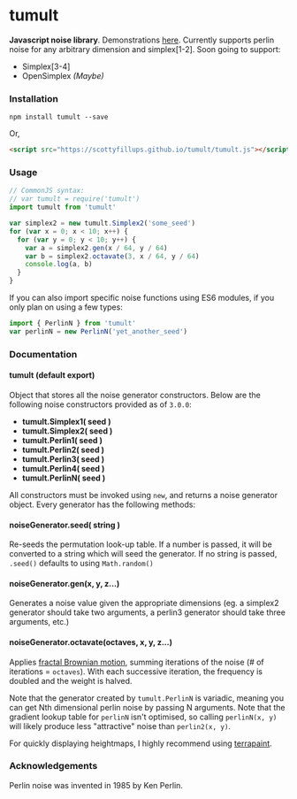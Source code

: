 # tumult

**Javascript noise library**. Demonstrations [here](http://scottyfillups.github.io/tumult). Currently supports perlin noise for any arbitrary dimension and simplex[1-2]. Soon going to support:
* Simplex[3-4]
* OpenSimplex _(Maybe)_

### Installation

`npm install tumult --save`

Or,

```html
<script src="https://scottyfillups.github.io/tumult/tumult.js"></script>
```

### Usage

```js
// CommonJS syntax:
// var tumult = require('tumult')
import tumult from 'tumult'

var simplex2 = new tumult.Simplex2('some_seed')
for (var x = 0; x < 10; x++) {
  for (var y = 0; y < 10; y++) {
    var a = simplex2.gen(x / 64, y / 64)
    var b = simplex2.octavate(3, x / 64, y / 64)
    console.log(a, b)
  }
}
```

If you can also import specific noise functions using ES6 modules, if you only plan on using a few types:

```js
import { PerlinN } from 'tumult'
var perlinN = new PerlinN('yet_another_seed')
```

### Documentation

#### tumult (default export)
Object that stores all the noise generator constructors. Below are the following noise constructors provided as of `3.0.0`:

* **tumult.Simplex1( seed )**
* **tumult.Simplex2( seed )**
* **tumult.Perlin1( seed )**
* **tumult.Perlin2( seed )**
* **tumult.Perlin3( seed )**
* **tumult.Perlin4( seed )**
* **tumult.PerlinN( seed )**

All constructors must be invoked using `new`, and returns a noise generator object. Every generator has the following methods:

#### noiseGenerator.seed( string )
Re-seeds the permutation look-up table. If a number is passed, it will be converted to a string which will seed the generator. If no string is passed, `.seed()` defaults to using `Math.random()`

#### noiseGenerator.gen(x, y, z...)
Generates a noise value given the appropriate dimensions (eg. a simplex2 generator should take two arguments, a perlin3 generator should take three arguments, etc.)

#### noiseGenerator.octavate(octaves, x, y, z...)
Applies [fractal Brownian motion](https://thebookofshaders.com/13/), summing iterations of the noise (# of iterations = `octaves`). With each successive iteration, the frequency is doubled and the weight is halved. 

Note that the generator created by `tumult.PerlinN` is variadic, meaning you can get Nth dimensional perlin noise by passing N arguments. Note that the gradient lookup table for `perlinN` isn't optimised, so calling `perlinN(x, y)` will likely produce less "attractive" noise than `perlin2(x, y)`.

For quickly displaying heightmaps, I highly recommend using [terrapaint](https://www.npmjs.com/package/terrapaint).

### Acknowledgements

Perlin noise was invented in 1985 by Ken Perlin.
